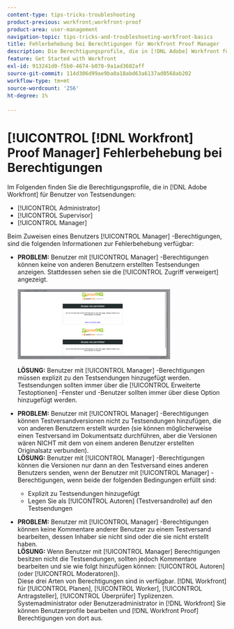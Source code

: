 ```yaml
---
content-type: tips-tricks-troubleshooting
product-previous: workfront;workfront-proof
product-area: user-management
navigation-topic: tips-tricks-and-troubleshooting-workfront-basics
title: Fehlerbehebung bei Berechtigungen für Workfront Proof Manager
description: Die Berechtigungsprofile, die in [!DNL Adobe] Workfront für Testbenutzer sind Administrator, Supervisor und Manager.
feature: Get Started with Workfront
exl-id: 913241d0-f5b0-4674-b078-9a1ad3682aff
source-git-commit: 114d306d99ae9ba0a18abd63a6137ad0568ab202
workflow-type: tm+mt
source-wordcount: '256'
ht-degree: 1%

---
```


# [!UICONTROL [!DNL Workfront] Proof Manager] Fehlerbehebung bei Berechtigungen

Im Folgenden finden Sie die Berechtigungsprofile, die in [!DNL Adobe Workfront] für Benutzer von Testsendungen:

* [!UICONTROL Administrator]
* [!UICONTROL Supervisor]
* [!UICONTROL Manager]

<!--For detailed information about these options and how to configure them, see .-->

Beim Zuweisen eines Benutzers [!UICONTROL Manager] -Berechtigungen, sind die folgenden Informationen zur Fehlerbehebung verfügbar:

* **PROBLEM:** Benutzer mit [!UICONTROL Manager] -Berechtigungen können keine von anderen Benutzern erstellten Testsendungen anzeigen. Stattdessen sehen sie die [!UICONTROL Zugriff verweigert] angezeigt.

   ![](assets/access-denied-350x161.png)

   **LÖSUNG:** Benutzer mit [!UICONTROL Manager] -Berechtigungen müssen explizit zu den Testsendungen hinzugefügt werden. Testsendungen sollten immer über die [!UICONTROL Erweiterte Testoptionen] -Fenster und -Benutzer sollten immer über diese Option hinzugefügt werden.

* **PROBLEM:** Benutzer mit [!UICONTROL Manager] -Berechtigungen können Testversandversionen nicht zu Testsendungen hinzufügen, die von anderen Benutzern erstellt wurden (sie können möglicherweise einen Testversand im Dokumentsatz durchführen, aber die Versionen wären NICHT mit dem von einem anderen Benutzer erstellten Originalsatz verbunden).\
   **LÖSUNG:** Benutzer mit [!UICONTROL Manager] -Berechtigungen können die Versionen nur dann an den Testversand eines anderen Benutzers senden, wenn der Benutzer mit [!UICONTROL Manager] -Berechtigungen, wenn beide der folgenden Bedingungen erfüllt sind:

   * Explizit zu Testsendungen hinzugefügt
   * Legen Sie als [!UICONTROL Autoren] (Testversandrolle) auf den Testsendungen

* **PROBLEM:** Benutzer mit [!UICONTROL Manager] -Berechtigungen können keine Kommentare anderer Benutzer zu einem Testversand bearbeiten, dessen Inhaber sie nicht sind oder die sie nicht erstellt haben.\
   **LÖSUNG:** Wenn Benutzer mit [!UICONTROL Manager] Berechtigungen besitzen nicht die Testsendungen, sollten jedoch Kommentare bearbeiten und sie wie folgt hinzufügen können: [!UICONTROL Autoren] (oder [!UICONTROL Moderatoren]).\
   Diese drei Arten von Berechtigungen sind in verfügbar. [!DNL Workfront] für [!UICONTROL Planen], [!UICONTROL Worker], [!UICONTROL Antragsteller], [!UICONTROL Überprüfer] Typlizenzen. Systemadministrator oder Benutzeradministrator in [!DNL Workfront] Sie können Benutzerprofile bearbeiten und [!DNL Workfront Proof] Berechtigungen von dort aus.

